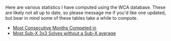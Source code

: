 Here are various statistics I have computed using the WCA database. These are likely not all up to date, so please message me if you'd like one updated, but bear in mind some of these tables take a while to compute.

* [Most Consecutive Months Competed in](/monthstreaks.html)
* [Most Sub-X 3x3 Solves without a Sub-X average](/subxsinglewithoutxaverage.html)
